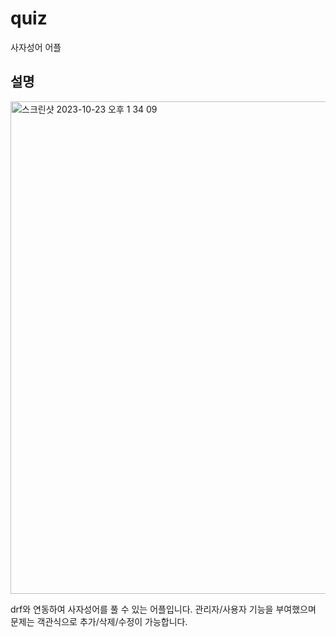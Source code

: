 # quiz

사자성어 어플

## 설명

<img width="788" alt="스크린샷 2023-10-23 오후 1 34 09" src="https://github.com/urinaner/quiz-flutter/assets/27186972/3278cfef-942a-4f42-83bf-718754b88a93">

drf와 연동하여 사자성어를 풀 수 있는 어플입니다.
관리자/사용자 기능을 부여했으며 문제는 객관식으로 추가/삭제/수정이 가능합니다.
